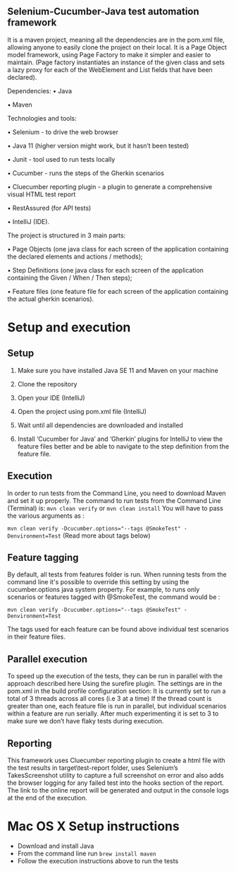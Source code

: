 ## Selenium-Cucumber-Java test automation framework

It is a maven project, meaning all the dependencies are in the pom.xml file, allowing anyone to easily clone the project on their local. It is a Page Object model framework, using Page Factory to make it simpler and easier to maintain. (Page factory instantiates an instance of the given class and sets a lazy proxy for each of the WebElement and List fields that have been declared).

Dependencies:
•	Java

•	Maven

Technologies and tools:

•	Selenium - to drive the web browser

•	Java 11 (higher version might work, but it hasn’t been tested)

•	Junit - tool used to run tests locally

•	Cucumber - runs the steps of the Gherkin scenarios

•	Cluecumber reporting plugin - a plugin to generate a comprehensive visual HTML test report

•	RestAssured (for API tests)

•	IntelliJ (IDE).

The project is structured in 3 main parts:

•	Page Objects (one java class for each screen of the application containing the declared elements and actions / methods);

•	Step Definitions (one java class for each screen of the application containing the Given / When / Then steps);

•	Feature files (one feature file for each screen of the application containing the actual gherkin scenarios).

# Setup and execution

## Setup

1.	Make sure you have installed Java SE 11 and Maven on your machine
	
2.	Clone the repository
	
3.	Open your IDE (IntelliJ)
	
4.	Open the project using pom.xml file (IntelliJ)
	
5.	Wait until all dependencies are downloaded and installed

6.	Install ‘Cucumber for Java’ and ‘Gherkin’ plugins for IntelliJ to view the feature files better and be able to navigate to the step definition from the feature file.

## Execution

In order to run tests from the Command Line, you need to download Maven and set it up properly. 
The command to run tests from the Command Line (Terminal) is: `mvn clean verify` or `mvn clean install`
You will have to pass the various arguments as :

`mvn clean verify -Dcucumber.options="--tags @SmokeTest" -Denvironment=Test`
(Read more about tags below)

## Feature tagging

By default, all tests from features folder is run. When running tests from the command line it's possible to override this setting by using the cucumber.options java system property.
For example, to runs only scenarios or features tagged with @SmokeTest, the command would be :

`mvn clean verify -Dcucumber.options="--tags @SmokeTest" -Denvironment=Test`

The tags used for each feature can be found above individual test scenarios in their feature files.

## Parallel execution

To speed up the execution of the tests, they can be run in parallel with the approach described here Using the surefire plugin.
The settings are in the pom.xml in the build profile configuration section:
It is currently set to run a total of 3 threads across all cores (i.e 3 at a time)
If the thread count is greater than one, each feature file is run in parallel, but individual scenarios within a feature are run serially.
After much experimenting it is set to 3 to make sure we don’t have flaky tests during execution.

## Reporting

This framework uses Cluecumber reporting plugin to create a html file with the test results in target\test-report folder, uses Selenium’s TakesScreenshot utility to capture a full screenshot on error and also adds the browser logging for any failed test into the hooks section of the report.
The link to the online report will be generated and output in the console logs at the end of the execution. 


# Mac OS X Setup instructions

* Download and install Java
* From the command line run `brew install maven`
* Follow the execution instructions above to run the tests



